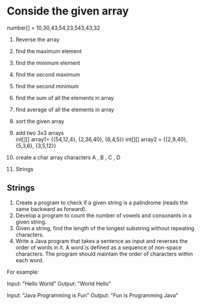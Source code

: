 # Conside the given array
number[] = 10,30,43,54,23,543,43,32
1. Reverse the array
2. find the maximum element
3. find the minimum element
4. find the second maximum
5. find the second minimum
6. find the sum of all the elements in array
7. find average of all the elements in array
8. sort the given array

9. add two 3x3 arrays  
   int[][] array1= {{54,12,4}, {2,36,40}, {6,4,5}}
   int[][] array2 = {{2,9,40}, {5,3,6}, {3,5,12}}
10. create a char array
    characters A , B , C , D
11. Strings 



## Strings

1. Create a program to check if a given string is a palindrome (reads the same backward as forward).
2. Develop a program to count the number of vowels and consonants in a given string.
3. Given a string, find the length of the longest substring without repeating characters.
4. Write a Java program that takes a sentence as input and reverses the order of words in it. A word is defined as a sequence of non-space characters. The program should maintain the order of characters within each word.

For example:

Input: "Hello World"
Output: "World Hello"

Input: "Java Programming is Fun"
Output: "Fun is Programming Java"


